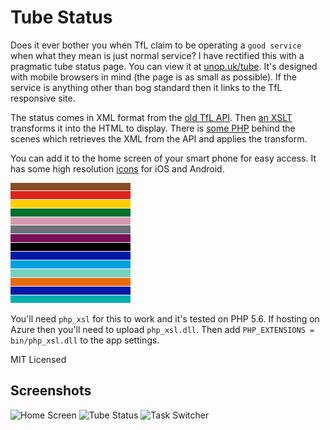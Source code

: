 # Tube Status

Does it ever bother you when TfL claim to be operating a `good service` when what they mean is just normal service? I have rectified this with a pragmatic tube status page. You can view it at [unop.uk/tube](https://unop.uk/tube). It's designed with mobile browsers in mind (the page is as small as possible). If the service is anything other than bog standard then it links to the TfL responsive site.

The status comes in XML format from the [old TfL API](http://cloud.tfl.gov.uk/TrackerNet/LineStatus). Then [an XSLT](main.xsl) transforms it into the HTML to display. There is [some PHP](index.php) behind the scenes which retrieves the XML from the API and applies the transform.

You can add it to the home screen of your smart phone for easy access. It has some high resolution [icons](icons) for iOS and Android.

![Icon](icons/android-icon-192x192.png)

You'll need `php_xsl` for this to work and it's tested on PHP 5.6. If hosting on Azure then you'll need to upload `php_xsl.dll`. Then add `PHP_EXTENSIONS = bin/php_xsl.dll` to the app settings.

MIT Licensed

## Screenshots

![Home Screen](https://i.imgur.com/yjqIMuN.jpg)
![Tube Status](http://i.imgur.com/8pEjDKO.png)
![Task Switcher](https://i.imgur.com/7xIjZun.jpg)
